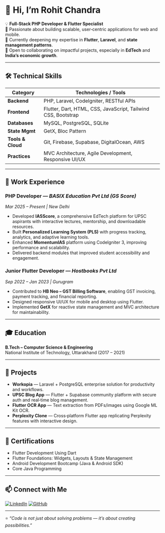 # 👋 Hi, I’m Rohit Chandra

💡 **Full‑Stack PHP Developer & Flutter Specialist**  
🚀 Passionate about building scalable, user‑centric applications for web and mobile.  
🌱 Currently deepening my expertise in **Flutter**, **Laravel**, and **state management patterns**.  
🤝 Open to collaborating on impactful projects, especially in **EdTech** and **India’s economic growth**.  

---

## 🛠 Technical Skills

| Category        | Technologies / Tools |
|-----------------|-----------------------|
| **Backend**     | PHP, Laravel, CodeIgniter, RESTful APIs |
| **Frontend**    | Flutter, Dart, HTML, CSS, JavaScript, Tailwind CSS, Bootstrap |
| **Databases**   | MySQL, PostgreSQL, SQLite |
| **State Mgmt**  | GetX, Bloc Pattern |
| **Tools & Cloud** | Git, Firebase, Supabase, DigitalOcean, AWS |
| **Practices**   | MVC Architecture, Agile Development, Responsive UI/UX |

---

## 💼 Work Experience

### **PHP Developer** — *BASIX Education Pvt Ltd (GS Score)*  
*Mar 2025 – Present | New Delhi*  
- Developed **IASScore**, a comprehensive EdTech platform for UPSC aspirants with interactive lectures, mentorship, and downloadable resources.  
- Built **Personalized Learning System (PLS)** with progress tracking, analytics, and adaptive learning tools.  
- Enhanced **MomentumIAS** platform using CodeIgniter 3, improving performance and scalability.  
- Delivered backend modules that improved student accessibility and engagement.

### **Junior Flutter Developer** — *Hostbooks Pvt Ltd*  
*Sep 2022 – Jan 2023 | Gurugram*  
- Contributed to **HB Neo – GST Billing Software**, enabling GST invoicing, payment tracking, and financial reporting.  
- Designed responsive UI/UX for mobile and desktop using Flutter.  
- Implemented **GetX** for reactive state management and MVC architecture for maintainability.

---

## 🎓 Education
**B.Tech – Computer Science & Engineering**  
National Institute of Technology, Uttarakhand (2017 – 2021)

---

## 🚀 Projects

- **Workopia** — Laravel + PostgreSQL enterprise solution for productivity and workflows.  
- **UPSC Blog App** — Flutter + Supabase community platform with secure auth and real‑time blog management.  
- **Flutter OCR App** — Text extraction from PDFs/images using Google ML Kit OCR.  
- **Perplexity Clone** — Cross‑platform Flutter app replicating Perplexity features with interactive design.

---

## 📜 Certifications
- Flutter Development Using Dart  
- Flutter Foundations: Widgets, Layouts & State Management  
- Android Development Bootcamp (Java & Android SDK)  
- Core Java Programming  

---

## 📫 Connect with Me
[![LinkedIn](https://img.shields.io/badge/LinkedIn-0077B5?style=for-the-badge&logo=linkedin&logoColor=white)](https://linkedin.com/in/i-m-rohit-chandra)
[![GitHub](https://img.shields.io/badge/GitHub-181717?style=for-the-badge&logo=github&logoColor=white)](https://github.com/Rohit-Chandra-007)

---

⭐ *“Code is not just about solving problems — it’s about creating possibilities.”*

<!---
Rohit-Chandra-007/Rohit-Chandra-007 is a ✨ special ✨ repository because its `README.md` (this file) appears on your GitHub profile.
You can click the Preview link to take a look at your changes.
--->
